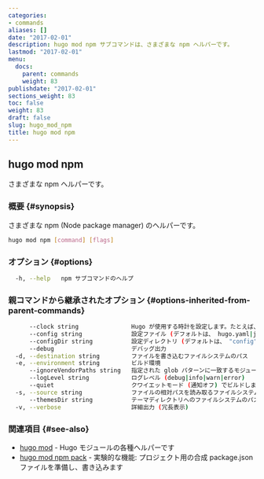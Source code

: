 ```yaml
---
categories:
- commands
aliases: []
date: "2017-02-01"
description: hugo mod npm サブコマンドは、さまざまな npm ヘルパーです。
lastmod: "2017-02-01"
menu:
  docs:
    parent: commands
    weight: 83
publishdate: "2017-02-01"
sections_weight: 83
toc: false
weight: 83
draft: false
slug: hugo_mod_npm
title: hugo mod npm
---
```

## hugo mod npm

さまざまな npm ヘルパーです。

### 概要 {#synopsis}

さまざまな npm (Node package manager) のヘルパーです。

```bash
hugo mod npm [command] [flags]
```

### オプション {#options}

```bash
  -h, --help   npm サブコマンドのヘルプ
```

### 親コマンドから継承されたオプション {#options-inherited-from-parent-commands}

```bash
      --clock string               Hugo が使用する時計を設定します。たとえば、 --clock 2021-11-06T22:30:00.00+09:00
      --config string              設定ファイル (デフォルトは、 hugo.yaml|json|toml)
      --configDir string           設定ディレクトリ (デフォルトは、 "config")
      --debug                      デバッグ出力
  -d, --destination string         ファイルを書き込むファイルシステムのパス
  -e, --environment string         ビルド環境
      --ignoreVendorPaths string   指定された glob パターンに一致するモジュールパスの _vendor を無視します
      --logLevel string            ログレベル (debug|info|warn|error)
      --quiet                      クワイエットモード (通知オフ) でビルドします
  -s, --source string              ファイルの相対パスを読み取るファイルシステムのパス
      --themesDir string           テーマディレクトリへのファイルシステムのパス
  -v, --verbose                    詳細出力 (冗長表示)
```

### 関連項目 {#see-also}

* [hugo mod](/commands/hugo_mod/)	 - Hugo モジュールの各種ヘルパーです
* [hugo mod npm pack](/commands/hugo_mod_npm_pack/)	 - 実験的な機能: プロジェクト用の合成 package.json ファイルを準備し、書き込みます

